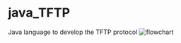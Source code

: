 # java_TFTP

Java language to develop the TFTP protocol
<img src = "https://github.com/err03/" alt="flowchart" title="game of life">
